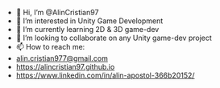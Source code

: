 - 👋 Hi, I’m @AlinCristian97
- 👀 I’m interested in Unity Game Development
- 🌱 I’m currently learning 2D & 3D game-dev
- 💞️ I’m looking to collaborate on any Unity game-dev project
- 📫 How to reach me: 
-   alin.cristian977@gmail.com
-   https://alincristian97.github.io
-   https://www.linkedin.com/in/alin-apostol-366b20152/
<!---
AlinCristian97/AlinCristian97 is a ✨ special ✨ repository because its `README.md` (this file) appears on your GitHub profile.
You can click the Preview link to take a look at your changes.
--->
